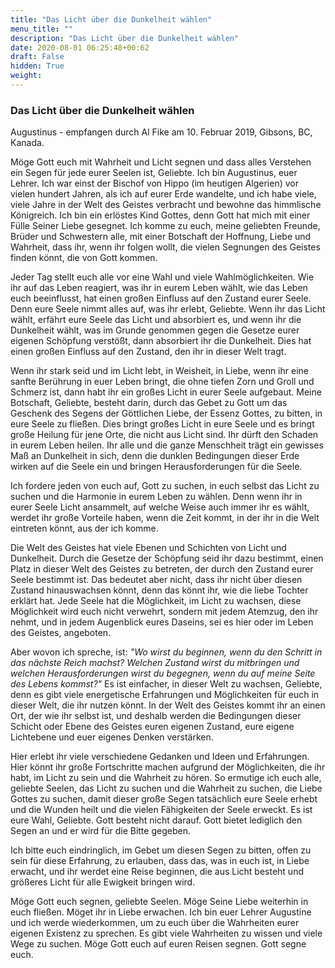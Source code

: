 ```yaml
---
title: "Das Licht über die Dunkelheit wählen"
menu_title: ""
description: "Das Licht über die Dunkelheit wählen"
date: 2020-08-01 06:25:48+00:62
draft: False
hidden: True
weight:
---
```

### Das Licht über die Dunkelheit wählen

Augustinus - empfangen durch Al Fike am 10. Februar 2019, Gibsons, BC, Kanada.

Möge Gott euch mit Wahrheit und Licht segnen und dass alles Verstehen ein Segen für jede eurer Seelen ist, Geliebte. Ich bin Augustinus, euer Lehrer. Ich war einst der Bischof von Hippo (im heutigen Algerien) vor vielen hundert Jahren, als ich auf eurer Erde wandelte, und ich habe viele, viele Jahre in der Welt des Geistes verbracht und bewohne das himmlische Königreich. Ich bin ein erlöstes Kind Gottes, denn Gott hat mich mit einer Fülle Seiner Liebe gesegnet. Ich komme zu euch, meine geliebten Freunde, Brüder und Schwestern alle, mit einer Botschaft der Hoffnung, Liebe und Wahrheit, dass ihr, wenn ihr folgen wollt, die vielen Segnungen des Geistes finden könnt, die von Gott kommen.

Jeder Tag stellt euch alle vor eine Wahl und viele Wahlmöglichkeiten. Wie ihr auf das Leben reagiert, was ihr in eurem Leben wählt, wie das Leben euch beeinflusst, hat einen großen Einfluss auf den Zustand eurer Seele. Denn eure Seele nimmt alles auf, was ihr erlebt, Geliebte. Wenn ihr das Licht wählt, erfährt eure Seele das Licht und absorbiert es, und wenn ihr die Dunkelheit wählt, was im Grunde genommen gegen die Gesetze eurer eigenen Schöpfung verstößt, dann absorbiert ihr die Dunkelheit. Dies hat einen großen Einfluss auf den Zustand, den ihr in dieser Welt tragt.

Wenn ihr stark seid und im Licht lebt, in Weisheit, in Liebe, wenn ihr eine sanfte Berührung in euer Leben bringt, die ohne tiefen Zorn und Groll und Schmerz ist, dann habt ihr ein großes Licht in eurer Seele aufgebaut. Meine Botschaft, Geliebte, besteht darin, durch das Gebet zu Gott um das Geschenk des Segens der Göttlichen Liebe, der Essenz Gottes, zu bitten, in eure Seele zu fließen. Dies bringt großes Licht in eure Seele und es bringt große Heilung für jene Orte, die nicht aus Licht sind. Ihr dürft den Schaden in eurem Leben heilen. Ihr alle und die ganze Menschheit trägt ein gewisses Maß an Dunkelheit in sich, denn die dunklen Bedingungen dieser Erde wirken auf die Seele ein und bringen Herausforderungen für die Seele.

Ich fordere jeden von euch auf, Gott zu suchen, in euch selbst das Licht zu suchen und die Harmonie in eurem Leben zu wählen. Denn wenn ihr in eurer Seele Licht ansammelt, auf welche Weise auch immer ihr es wählt, werdet ihr große Vorteile haben, wenn die Zeit kommt, in der ihr in die Welt eintreten könnt, aus der ich komme.

Die Welt des Geistes hat viele Ebenen und Schichten von Licht und Dunkelheit. Durch die Gesetze der Schöpfung seid ihr dazu bestimmt, einen Platz in dieser Welt des Geistes zu betreten, der durch den Zustand eurer Seele bestimmt ist. Das bedeutet aber nicht, dass ihr nicht über diesen Zustand hinauswachsen könnt, denn das könnt ihr, wie die liebe Tochter erklärt hat. Jede Seele hat die Möglichkeit, im Licht zu wachsen, diese Möglichkeit wird euch nicht verwehrt, sondern mit jedem Atemzug, den ihr nehmt, und in jedem Augenblick eures Daseins, sei es hier oder im Leben des Geistes, angeboten.

Aber wovon ich spreche, ist: *"Wo wirst du beginnen, wenn du den Schritt in das nächste Reich machst? Welchen Zustand wirst du mitbringen und welchen Herausforderungen wirst du begegnen, wenn du auf meine Seite des Lebens kommst?"* Es ist einfacher, in dieser Welt zu wachsen, Geliebte, denn es gibt viele energetische Erfahrungen und Möglichkeiten für euch in dieser Welt, die ihr nutzen könnt. In der Welt des Geistes kommt ihr an einen Ort, der wie ihr selbst ist, und deshalb werden die Bedingungen dieser Schicht oder Ebene des Geistes euren eigenen Zustand, eure eigene Lichtebene und euer eigenes Denken verstärken.

Hier erlebt ihr viele verschiedene Gedanken und Ideen und Erfahrungen. Hier könnt ihr große Fortschritte machen aufgrund der Möglichkeiten, die ihr habt, im Licht zu sein und die Wahrheit zu hören. So ermutige ich euch alle, geliebte Seelen, das Licht zu suchen und die Wahrheit zu suchen, die Liebe Gottes zu suchen, damit dieser große Segen tatsächlich eure Seele erhebt und die Wunden heilt und die vielen Fähigkeiten der Seele erweckt. Es ist eure Wahl, Geliebte. Gott besteht nicht darauf. Gott bietet lediglich den Segen an und er wird für die Bitte gegeben.

Ich bitte euch eindringlich, im Gebet um diesen Segen zu bitten, offen zu sein für diese Erfahrung, zu erlauben, dass das, was in euch ist, in Liebe erwacht, und ihr werdet eine Reise beginnen, die aus Licht besteht und größeres Licht für alle Ewigkeit bringen wird.

Möge Gott euch segnen, geliebte Seelen. Möge Seine Liebe weiterhin in euch fließen. Möget ihr in Liebe erwachen. Ich bin euer Lehrer Augustine und ich werde wiederkommen, um zu euch über die Wahrheiten eurer eigenen Existenz zu sprechen. Es gibt viele Wahrheiten zu wissen und viele Wege zu suchen. Möge Gott euch auf euren Reisen segnen. Gott segne euch.
